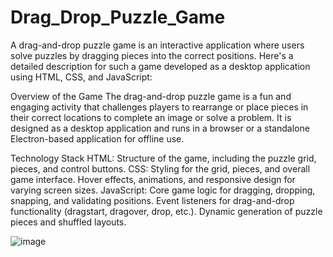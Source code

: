 # Drag_Drop_Puzzle_Game


A drag-and-drop puzzle game is an interactive application where users solve puzzles by dragging pieces into the correct positions. Here's a detailed description for such a game developed as a desktop application using HTML, CSS, and JavaScript:

Overview of the Game
The drag-and-drop puzzle game is a fun and engaging activity that challenges players to rearrange or place pieces in their correct locations to complete an image or solve a problem. It is designed as a desktop application and runs in a browser or a standalone Electron-based application for offline use.

Technology Stack
HTML:
Structure of the game, including the puzzle grid, pieces, and control buttons.
CSS:
Styling for the grid, pieces, and overall game interface.
Hover effects, animations, and responsive design for varying screen sizes.
JavaScript:
Core game logic for dragging, dropping, snapping, and validating positions.
Event listeners for drag-and-drop functionality (dragstart, dragover, drop, etc.).
Dynamic generation of puzzle pieces and shuffled layouts.




![image](https://github.com/user-attachments/assets/3332d9d9-246f-4ccc-91b1-f733e4f4c42e)


